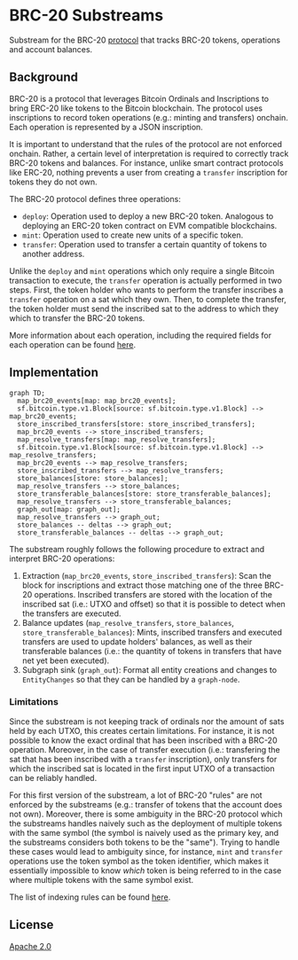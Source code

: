 # BRC-20 Substreams
Substream for the BRC-20 [protocol](https://layer1.gitbook.io/layer1-foundation/protocols/brc-20) that tracks BRC-20 tokens, operations and account balances.

## Background
BRC-20 is a protocol that leverages Bitcoin Ordinals and Inscriptions to bring ERC-20 like tokens to the Bitcoin blockchain. The protocol uses inscriptions to record token operations (e.g.: minting and transfers) onchain. Each operation is represented by a JSON inscription.

It is important to understand that the rules of the protocol are not enforced onchain. Rather, a certain level of interpretation is required to correctly track BRC-20 tokens and balances. For instance, unlike smart contract protocols like ERC-20, nothing prevents a user from creating a `transfer` inscription for tokens they do not own.

The BRC-20 protocol defines three operations:
- `deploy`: Operation used to deploy a new BRC-20 token. Analogous to deploying an ERC-20 token contract on EVM compatible blockchains.
- `mint`: Operation used to create new units of a specific token.
- `transfer`: Operation used to transfer a certain quantity of tokens to another address.

Unlike the `deploy` and `mint` operations which only require a single Bitcoin transaction to execute, the `transfer` operation is actually performed in two steps. First, the token holder who wants to perform the transfer inscribes a `transfer` operation on a sat which they own. Then, to complete the transfer, the token holder must send the inscribed sat to the address to which they which to transfer the BRC-20 tokens.

More information about each operation, including the required fields for each operation can be found [here](https://layer1.gitbook.io/layer1-foundation/protocols/brc-20/documentation#operations).

## Implementation
```mermaid
graph TD;
  map_brc20_events[map: map_brc20_events];
  sf.bitcoin.type.v1.Block[source: sf.bitcoin.type.v1.Block] --> map_brc20_events;
  store_inscribed_transfers[store: store_inscribed_transfers];
  map_brc20_events --> store_inscribed_transfers;
  map_resolve_transfers[map: map_resolve_transfers];
  sf.bitcoin.type.v1.Block[source: sf.bitcoin.type.v1.Block] --> map_resolve_transfers;
  map_brc20_events --> map_resolve_transfers;
  store_inscribed_transfers --> map_resolve_transfers;
  store_balances[store: store_balances];
  map_resolve_transfers --> store_balances;
  store_transferable_balances[store: store_transferable_balances];
  map_resolve_transfers --> store_transferable_balances;
  graph_out[map: graph_out];
  map_resolve_transfers --> graph_out;
  store_balances -- deltas --> graph_out;
  store_transferable_balances -- deltas --> graph_out;
```

The substream roughly follows the following procedure to extract and interpret BRC-20 operations:
1. Extraction (`map_brc20_events`, `store_inscribed_transfers`): Scan the block for inscriptions and extract those matching one of the three BRC-20 operations. Inscribed transfers are stored with the location of the inscribed sat (i.e.: UTXO and offset) so that it is possible to detect when the transfers are executed.
2. Balance updates (`map_resolve_transfers`, `store_balances`, `store_transferable_balances`): Mints, inscribed transfers and executed transfers are used to update holders' balances, as well as their transferable balances (i.e.: the quantity of tokens in transfers that have net yet been executed).
3. Subgraph sink (`graph_out`): Format all entity creations and changes to `EntityChanges` so that they can be handled by a `graph-node`.

### Limitations
Since the substream is not keeping track of ordinals nor the amount of sats held by each UTXO, this creates certain limitations. For instance, it is not possible to know the exact ordinal that has been inscribed with a BRC-20 operation. Moreover, in the case of transfer execution (i.e.: transfering the sat that has been inscribed with a `transfer` inscription), only transfers for which the inscribed sat is located in the first input UTXO of a transaction can be reliably handled.

For this first version of the substream, a lot of BRC-20 "rules" are not enforced by the substreams (e.g.: transfer of tokens that the account does not own). Moreover, there is some ambiguity in the BRC-20 protocol which the substreams handles naively such as the deployment of multiple tokens with the same symbol (the symbol is naively used as the primary key, and the substreams considers both tokens to be the "same"). Trying to handle these cases would lead to ambiguity since, for instance, `mint` and `transfer` operations use the token symbol as the token identifier, which makes it essentially impossible to know *which* token is being referred to in the case where multiple tokens with the same symbol exist.

The list of indexing rules can be found [here](https://layer1.gitbook.io/layer1-foundation/protocols/brc-20/indexing).

## License
[Apache 2.0](LICENSE)

